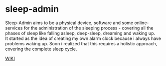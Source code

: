 sleep-admin
===========

Sleep-Admin aims to be a physical device, software and some online-services for the administration of the sleeping process -
covering all the phases of sleep like falling asleep, deep-sleep, dreaming and waking up.</br>
It started as the idea of creating my own alarm clock because i always have problems waking up.
Soon i realized that this requires a holistic approach, covering the complete sleep cycle.

<a href="https://github.com/Psychedelic-Engineering/sleep-admin/wiki">WIKI</a>